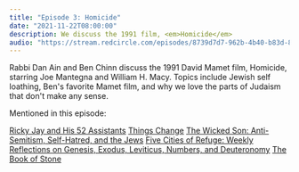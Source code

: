 ```yaml
---
title: "Episode 3: Homicide"
date: "2021-11-22T08:00:00"
description: We discuss the 1991 film, <em>Homicide</em>
audio: "https://stream.redcircle.com/episodes/8739d7d7-962b-4b40-b83d-86c36c1031e7/stream.mp3"
---
```


Rabbi Dan Ain and Ben Chinn discuss the 1991 David Mamet film, Homicide, starring Joe Mantegna and William H. Macy. Topics include Jewish self loathing, Ben's favorite Mamet film, and why we love the parts of Judaism that don't make any sense.

Mentioned in this episode:

[Ricky Jay and His 52 Assistants](https://www.imdb.com/title/tt0441785/?ref_=nv_sr_srsg_0)
[Things Change](https://www.imdb.com/title/tt0096259/)
[The Wicked Son: Anti-Semitism, Self-Hatred, and the Jews](https://www.penguinrandomhouse.com/books/106786/the-wicked-son-by-david-mamet/)
[Five Cities of Refuge: Weekly Reflections on Genesis, Exodus, Leviticus, Numbers, and Deuteronomy](https://www.penguinrandomhouse.ca/books/96408/five-cities-of-refuge-by-lawrence-kushner-and-david-mamet/9780805242201)
[The Book of Stone](https://www.amazon.com/dp/B00P9SRNTE)
